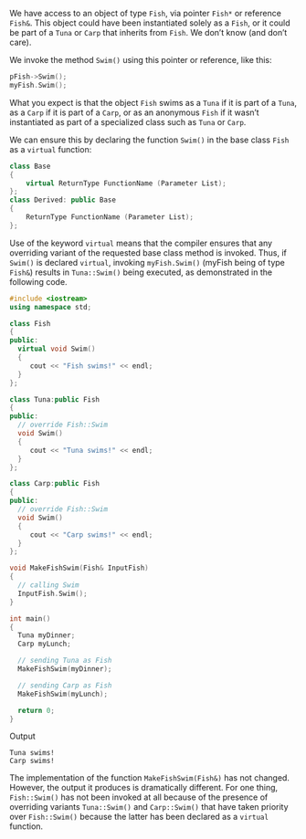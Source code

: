 [//]: # (### Polymorphic Behavior Implemented Using Virtual Functions)

We have access to an object of type `Fish`, via pointer `Fish*` or reference `Fish&`. This object could have been instantiated solely as a `Fish`, or it could be part of a `Tuna` or `Carp` that inherits from `Fish`. We don’t know (and don’t care).

We invoke the method `Swim()` using this pointer or reference, like this:

```cpp
pFish->Swim(); 
myFish.Swim(); 
```

What you expect is that the object `Fish` swims as a `Tuna` if it is part of a `Tuna`, as a `Carp` if it is part of a `Carp`, or as an anonymous `Fish` if it wasn’t instantiated as part of a specialized class such as `Tuna` or `Carp`.

We can ensure this by declaring the function `Swim()` in the base class `Fish` as a `virtual` function:

```cpp
class Base 
{ 
    virtual ReturnType FunctionName (Parameter List); 
}; 
class Derived: public Base 
{ 
    ReturnType FunctionName (Parameter List); 
};
```

 Use of the keyword `virtual` means that the compiler ensures that any overriding variant of the requested base class method is invoked. Thus, if `Swim()` is declared `virtual`, invoking `myFish.Swim()` (myFish being of type `Fish&`) results in `Tuna::Swim()` being executed, as demonstrated in the following code.

 ```cpp
 #include <iostream>
using namespace std;

class Fish
{
public:
   virtual void Swim()
   {
      cout << "Fish swims!" << endl;
   }
};

class Tuna:public Fish
{
public:
   // override Fish::Swim
   void Swim()
   {
      cout << "Tuna swims!" << endl;
   }
};

class Carp:public Fish
{
public:
   // override Fish::Swim
   void Swim()
   {
      cout << "Carp swims!" << endl;
   }
};

void MakeFishSwim(Fish& InputFish)
{
   // calling Swim
   InputFish.Swim();
}

int main() 
{
   Tuna myDinner;
   Carp myLunch;

   // sending Tuna as Fish
   MakeFishSwim(myDinner);

   // sending Carp as Fish
   MakeFishSwim(myLunch);

   return 0;
}
 ```

 Output

 ```
 Tuna swims! 
 Carp swims!
 ```

 The implementation of the function `MakeFishSwim(Fish&)` has not changed. However, the output it produces is dramatically different. For one thing, `Fish::Swim()` has not been invoked at all because of the presence of overriding variants `Tuna::Swim()` and `Carp::Swim()` that have taken priority over `Fish::Swim()` because the latter has been declared as a `virtual` function.
